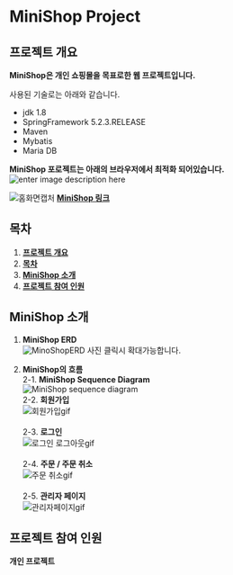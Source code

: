 # MiniShop Project

## 프로젝트 개요

**MiniShop은 개인 쇼핑몰을 목표로한 웹 프로젝트입니다.** <br/>

  사용된 기술로는 아래와 같습니다.
  * jdk 1.8
  * SpringFramework 5.2.3.RELEASE
  * Maven
  * Mybatis
  * Maria DB
  
  **MiniShop 포로젝트는 아래의 브라우저에서 최적화 되어있습니다.**  
![enter image description here](https://img1.daumcdn.net/thumb/R1280x0/?scode=mtistory2&fname=https://blog.kakaocdn.net/dn/dOnlnt/btqETnBKL33/wTdqSwKSN7QmF24d2G4EG1/img.png)  
  
  
![홈화면캡처](https://user-images.githubusercontent.com/50799296/116375237-0e8b7980-a84a-11eb-9f9a-d2220370883f.JPG)
  **[MiniShop 링크](http://dudwk814.cafe24.com/)**  
  
## 목차
 1. [ **프로젝트 개요**](#프로젝트-개요)  
 2. [**목차**](#목차)  
 3. [**MiniShop 소개**](#MiniShop-소개)  
 4. [**프로젝트 참여 인원**](#프로젝트-참여-인원)  
 

## MiniShop 소개

  1. **MiniShop ERD**  
    ![MinoShopERD](https://user-images.githubusercontent.com/50799296/115985127-56f62d80-a5e5-11eb-9de3-c39ba2a16a93.jpg)
    사진 클릭시 확대가능합니다. 
    
  2. **MiniShop의 흐름**  
    2-1. **MiniShop Sequence Diagram**    
    ![MiniShop sequence diagram](https://user-images.githubusercontent.com/50799296/116583306-2bf73b00-a951-11eb-8661-884cca65c120.png)
    <br/>2-2. **회원가입**       
    ![회원가입gif](https://user-images.githubusercontent.com/50799296/116239722-f5c58a00-a79d-11eb-9a8d-aaabd8e76e50.gif)      <br/>
    <br/>2-3. **로그인**  
    ![로그인 로그아웃gif](https://user-images.githubusercontent.com/50799296/116378687-552ea300-a84d-11eb-9288-9638f719012d.gif)   <br/>
    <br/>2-4. **주문 / 주문 취소**  
    ![주문 취소gif](https://user-images.githubusercontent.com/50799296/116379761-4c8a9c80-a84e-11eb-9166-438da84b4175.gif)  <br/>
    <br/>2-5. **관리자 페이지**  
    ![관리자페이지gif](https://user-images.githubusercontent.com/50799296/116387692-020d1e00-a856-11eb-8d5b-74c43fe405aa.gif)  <br/>

  

## 프로젝트 참여 인원
  **개인 프로젝트**


